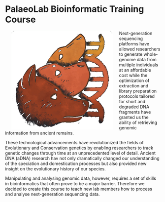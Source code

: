 # PalaeoLab Bioinformatic Training Course

<img align="left" width="330" hspace="20" src=./IM/LabLogo.png alt="Lab-Logo" /> Next-generation sequencing platforms have allowed researchers to generate whole-genome data from multiple individuals at an affordable cost while the optimization of extraction and library preparation protocols tailored for short and degraded DNA fragments have granted us the ability of retrieving genomic information from ancient remains.
  
These technological advancements have revolutionized the fields of Evolutionary and Conservation genetics by enabling researchers to track genetic changes through time at an unprecedented level of detail. Ancient DNA (aDNA) research hav not only dramatically changed our understanding of the speciation and domestication processes but also provided new insight on the evolutionary history of our species.

Manipulating and analysing genomic data, however, requires a set of skills in bioinformatics that often prove to be a major barrier. Therefore we decided to create this course to teach new lab members how to process and analyse next-generation sequencing data.
<br clear="left" />
